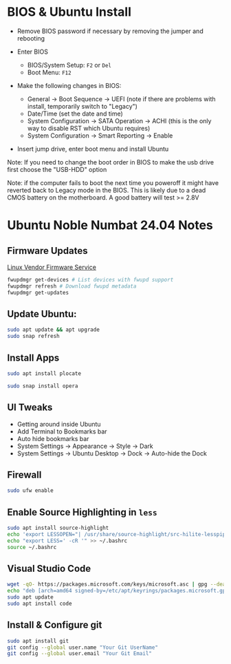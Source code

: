 # BIOS & Ubuntu Install
- Remove BIOS password if necessary by removing the jumper and rebooting
- Enter BIOS
    - BIOS/System Setup: `F2` or `Del`
    - Boot Menu: `F12`
- Make the following changes in BIOS:
    - General -> Boot Sequence -> UEFI (note if there are problems with install, temporarily switch to "Legacy")
    - Date/Time (set the date and time)
    - System Configuration -> SATA Operation -> ACHI (this is the only way to disable RST which Ubuntu requires)
    - System Configuration -> Smart Reporting -> Enable

- Insert jump drive, enter boot menu and install Ubuntu

Note: If you need to change the boot order in BIOS to make the usb drive first choose the "USB-HDD" option

Note: if the computer fails to boot the next time you poweroff it might have reverted back to Legacy mode in the BIOS. This is likely due to a dead CMOS battery on the motherboard. A good battery will test >= 2.8V

# Ubuntu Noble Numbat 24.04 Notes

## Firmware Updates
[Linux Vendor Firmware Service](https://fwupd.org/)
```bash
fwupdmgr get-devices # List devices with fwupd support
fwupdmgr refresh # Download fwupd metadata
fwupdmgr get-updates
```

## Update Ubuntu:
```bash
sudo apt update && apt upgrade
sudo snap refresh
```

## Install Apps
```bash
sudo apt install plocate

sudo snap install opera
```

## UI Tweaks
- Getting around inside Ubuntu
- Add Terminal to Bookmarks bar
- Auto hide bookmarks bar
- System Settings -> Appearance -> Style -> Dark
- System Settings -> Ubuntu Desktop -> Dock -> Auto-hide the Dock

## Firewall
```bash
sudo ufw enable
```

## Enable Source Highlighting in `less`
```bash
sudo apt install source-highlight
echo 'export LESSOPEN="| /usr/share/source-highlight/src-hilite-lesspipe.sh %s"' >> ~/.bashrc
echo "export LESS=' -cR '" >> ~/.bashrc
source ~/.bashrc
```

## Visual Studio Code
```bash
wget -qO- https://packages.microsoft.com/keys/microsoft.asc | gpg --dearmor > /etc/apt/keyrings/packages.microsoft.gpg
echo "deb [arch=amd64 signed-by=/etc/apt/keyrings/packages.microsoft.gpg] https://packages.microsoft.com/repos/vscode stable main" | sudo tee /etc/apt/sources.list.d/vscode.list
sudo apt update
sudo apt install code
```

## Install & Configure git
```bash
sudo apt install git
git config --global user.name "Your Git UserName"
git config --global user.email "Your Git Email"